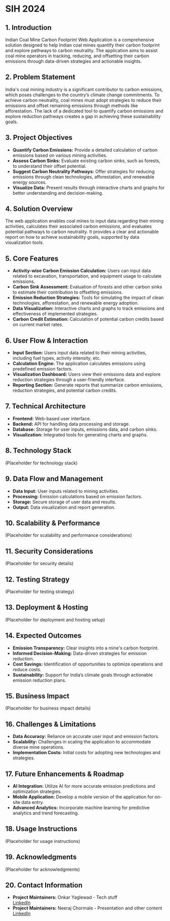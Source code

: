 # SIH 2024

## 1. Introduction
Indian Coal Mine Carbon Footprint Web Application is a comprehensive solution designed to help Indian coal mines quantify their carbon footprint and explore pathways to carbon neutrality. The application aims to assist coal mine operators in tracking, reducing, and offsetting their carbon emissions through data-driven strategies and actionable insights.

## 2. Problem Statement
India's coal mining industry is a significant contributor to carbon emissions, which poses challenges to the country’s climate change commitments. To achieve carbon neutrality, coal mines must adopt strategies to reduce their emissions and offset remaining emissions through methods like afforestation. The lack of a dedicated tool to quantify carbon emissions and explore reduction pathways creates a gap in achieving these sustainability goals.

## 3. Project Objectives
- **Quantify Carbon Emissions:** Provide a detailed calculation of carbon emissions based on various mining activities.
- **Assess Carbon Sinks:** Evaluate existing carbon sinks, such as forests, to understand their offset potential.
- **Suggest Carbon Neutrality Pathways:** Offer strategies for reducing emissions through clean technologies, afforestation, and renewable energy sources.
- **Visualize Data:** Present results through interactive charts and graphs for better understanding and decision-making.

## 4. Solution Overview
The web application enables coal mines to input data regarding their mining activities, calculates their associated carbon emissions, and evaluates potential pathways to carbon neutrality. It provides a clear and actionable report on how to achieve sustainability goals, supported by data visualization tools.

## 5. Core Features
- **Activity-wise Carbon Emission Calculation:** Users can input data related to excavation, transportation, and equipment usage to calculate emissions.
- **Carbon Sink Assessment:** Evaluation of forests and other carbon sinks to estimate their contribution to offsetting emissions.
- **Emission Reduction Strategies:** Tools for simulating the impact of clean technologies, afforestation, and renewable energy adoption.
- **Data Visualization:** Interactive charts and graphs to track emissions and effectiveness of implemented strategies.
- **Carbon Credit Estimation:** Calculation of potential carbon credits based on current market rates.

## 6. User Flow & Interaction
- **Input Section:** Users input data related to their mining activities, including fuel types, activity intensity, etc.
- **Calculation Engine:** The application calculates emissions using predefined emission factors.
- **Visualization Dashboard:** Users view their emissions data and explore reduction strategies through a user-friendly interface.
- **Reporting Section:** Generate reports that summarize carbon emissions, reduction strategies, and potential carbon credits.

## 7. Technical Architecture
- **Frontend:** Web-based user interface.
- **Backend:** API for handling data processing and storage.
- **Database:** Storage for user inputs, emissions data, and carbon sinks.
- **Visualization:** Integrated tools for generating charts and graphs.

## 8. Technology Stack
(Placeholder for technology stack)

## 9. Data Flow and Management
- **Data Input:** User inputs related to mining activities.
- **Processing:** Emission calculations based on emission factors.
- **Storage:** Secure storage of user data and results.
- **Output:** Data visualization and report generation.

## 10. Scalability & Performance
(Placeholder for scalability and performance considerations)

## 11. Security Considerations
(Placeholder for security details)

## 12. Testing Strategy
(Placeholder for testing strategy)

## 13. Deployment & Hosting
(Placeholder for deployment and hosting setup)

## 14. Expected Outcomes
- **Emission Transparency:** Clear insights into a mine's carbon footprint.
- **Informed Decision-Making:** Data-driven strategies for emission reduction.
- **Cost Savings:** Identification of opportunities to optimize operations and reduce costs.
- **Sustainability:** Support for India’s climate goals through actionable emission reduction plans.

## 15. Business Impact
(Placeholder for business impact details)

## 16. Challenges & Limitations
- **Data Accuracy:** Reliance on accurate user input and emission factors.
- **Scalability:** Challenges in scaling the application to accommodate diverse mine operations.
- **Implementation Costs:** Initial costs for adopting new technologies and strategies.

## 17. Future Enhancements & Roadmap
- **AI Integration:** Utilize AI for more accurate emission predictions and optimization strategies.
- **Mobile Application:** Develop a mobile version of the application for on-site data entry.
- **Advanced Analytics:** Incorporate machine learning for predictive analytics and trend forecasting.

## 18. Usage Instructions
(Placeholder for usage instructions)

## 19. Acknowledgments
(Placeholder for acknowledgments)

## 20. Contact Information
- **Project Maintainers:** Onkar Yaglewad - Tech stuff  
  [LinkedIn](https://www.linkedin.com/in/yaglewad-onkar/)
- **Project Maintainers:** Neeraj Chormale - Presentation and other content  
  [LinkedIn](https://www.linkedin.com/in/neeraj-chormale/)
